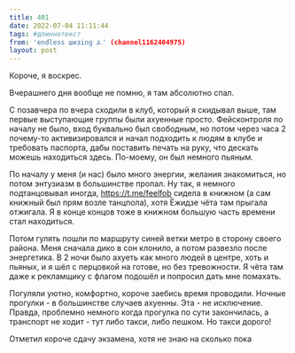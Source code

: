 ```yaml
---
title: 401
date: 2022-07-04 11:11:44
tags: #длиннотекст
from: 'endless шизing ⍼' (channel1162404975)
layout: post
---
```


Короче, я воскрес. 


Вчерашнего дня вообще не помню, я там абсолютно спал.

С позавчера по вчера сходили в клуб, который я скидывал выше, там первые выступающие группы были ахуенные просто. 
Фейсконтроля по началу не было, вход буквально был свободным, но потом через часа 2 почему-то активизировался и начал подходить к людям в клубе и требовать паспорта, дабы поставить печать на руку, что дескать можешь находиться здесь. По-моему, он был немного пьяным.

По началу у меня (и нас) было много энергии, желания знакомиться, но потом энтузиазм в большинстве пропал. Ну так, я немного подтанцовывал иногда, https://t.me/feelfob сидела в книжном (а сам книжный был прям возле танцпола), хотя Ёжидзе чёта там прыгала отжигала. Я в конце концов тоже в книжном бо‌льшую часть времени стал находиться.

Потом гулять пошли по маршруту синей ветки метро в сторону своего района. Меня сначала дико в сон клонило, а потом развезло после энергетика. В 2 ночи было ахуеть как много людей в центре, хоть и пьяных, и я шёл с перцовкой на готове, но без тревожности. Я чёта там даже к рекламщику с флагом подошёл и попросил дать мне помахать.

Погуляли уютно, комфортно, короче заебись время проводили. Ночные прогулки - в большинстве случаев ахуенны. Эта - не исключение. Правда, проблемно немного когда прогулка по сути закончилась, а транспорт не ходит - тут либо такси, либо пешком. Но такси дорого!

Отметил короче сдачу экзамена, хотя не знаю на сколько пока
